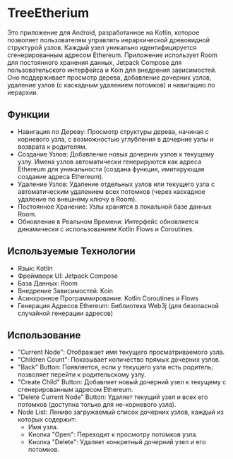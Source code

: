# TreeEtherium
Это приложение для Android, разработанное на Kotlin, которое позволяет пользователям управлять иерархической древовидной структурой узлов. Каждый узел уникально идентифицируется сгенерированным адресом Ethereum. Приложение использует Room для постоянного хранения данных, Jetpack Compose для пользовательского интерфейса и Koin для внедрения зависимостей. Оно поддерживает просмотр дерева, добавление дочерних узлов, удаление узлов (с каскадным удалением потомков) и навигацию по иерархии.

## Функции

- Навигация по Дереву: Просмотр структуры дерева, начиная с корневого узла, с возможностью углубления в дочерние узлы и возврата к родителям.
- Создание Узлов: Добавление новых дочерних узлов к текущему узлу. Имена узлов автоматически генерируются как адреса Ethereum для уникальности (создана функция, имитирующая создание адреса Ethereum).
- Удаление Узлов: Удаление отдельных узлов или текущего узла с автоматическим удалением всех потомков (через каскадное удаление по внешнему ключу в Room).
- Постоянное Хранение: Узлы хранятся в локальной базе данных Room.
- Обновления в Реальном Времени: Интерфейс обновляется динамически с использованием Kotlin Flows и Coroutines.

## Используемые Технологии

- Язык: Kotlin
- Фреймворк UI: Jetpack Compose
- База Данных: Room
- Внедрение Зависимостей: Koin
- Асинхронное Программирование: Kotlin Coroutines и Flows
- Генерация Адресов Ethereum: Библиотека Web3j (для безопасной случайной генерации адресов)

## Использование

- "Current Node": Отображает имя текущего просматриваемого узла.
- "Children Count": Показывает количество прямых дочерних узлов.
- "Back" Button: Появляется, если у текущего узла есть родитель; позволяет перейти к родительскому узлу.
- "Create Child" Button: Добавляет новый дочерний узел к текущему с сгенерированным адресом Ethereum.
- "Delete Current Node" Button: Удаляет текущий узел и всех его потомков (доступна только для не-корневого узла).
- Node List: Лениво загружаемый список дочерних узлов, каждый из которых содержит:
    - Имя узла.
    - Кнопка "Open": Переходит к просмотру потомков узла.
    - Кнопка "Delete": Удаляет конкретный дочерний узел и его потомков.

 
